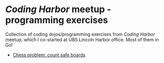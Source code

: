 # _Coding Harbor_ meetup - programming exercises

Collection of coding dojos/programming exercises from _Coding Harbor_ meetup, which I co-started at UBS Lincoln Harbor office. Most of them in Go!

- [Chess problem: count safe boards](chess)
